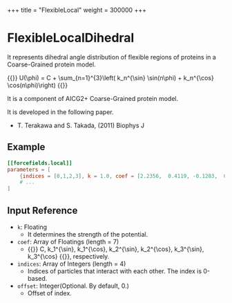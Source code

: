 +++
title = "FlexibleLocal"
weight = 300000
+++

# FlexibleLocalDihedral

It represents dihedral angle distribution of flexible regions of proteins in a Coarse-Grained protein model.

{{<katex display>}}
U(\phi) = C + \sum_{n=1}^{3}\left( k_n^{\sin} \sin(n\phi) + k_n^{\cos} \cos(n\phi)\right)
{{</katex>}}

It is a component of AICG2+ Coarse-Grained protein model.

It is developed in the following paper.

- T. Terakawa and S. Takada, (2011) Biophys J 

## Example

```toml
[[forcefields.local]]
parameters = [
    {indices = [0,1,2,3], k = 1.0, coef = [2.2356,  0.4119, -0.1283,  0.0229, -0.2708, -0.0085, -0.0641]},
    # ...
]
```

## Input Reference

- `k`: Floating
  - It determines the strength of the potential.
- `coef`: Array of Floatings (length = 7)
  - {{<katex>}} C, k_1^{\sin}, k_1^{\cos}, k_2^{\sin}, k_2^{\cos}, k_3^{\sin}, k_3^{\cos} {{</katex>}}, respectively.
- `indices`: Array of Integers (length = 4)
  - Indices of particles that interact with each other. The index is 0-based.
- `offset`: Integer(Optional. By default, 0.)
  - Offset of index.
